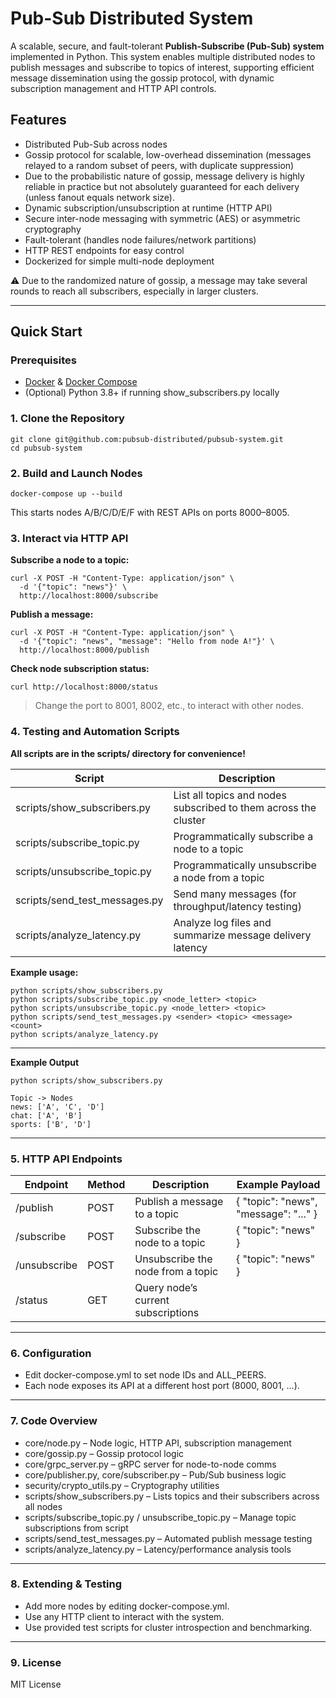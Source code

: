 # **Pub-Sub Distributed System**

A scalable, secure, and fault-tolerant **Publish-Subscribe (Pub-Sub) system** implemented in Python. This system enables multiple distributed nodes to publish messages and subscribe to topics of interest, supporting efficient message dissemination using the gossip protocol, with dynamic subscription management and HTTP API controls.

## **Features**

- Distributed Pub-Sub across nodes
- Gossip protocol for scalable, low-overhead dissemination (messages relayed to a random subset of peers, with duplicate suppression)
- Due to the probabilistic nature of gossip, message delivery is highly reliable in practice but not absolutely guaranteed for each delivery (unless fanout equals network size).
- Dynamic subscription/unsubscription at runtime (HTTP API)
- Secure inter-node messaging with symmetric (AES) or asymmetric cryptography
- Fault-tolerant (handles node failures/network partitions)
- HTTP REST endpoints for easy control
- Dockerized for simple multi-node deployment

⚠️ Due to the randomized nature of gossip, a message may take several rounds to reach all subscribers, especially in larger clusters.

---

## **Quick Start**

### **Prerequisites**

- [Docker](https://www.docker.com/) & [Docker Compose](https://docs.docker.com/compose/)
- (Optional) Python 3.8+ if running show_subscribers.py locally

### **1. Clone the Repository**

```
git clone git@github.com:pubsub-distributed/pubsub-system.git
cd pubsub-system
```

### **2. Build and Launch Nodes**

```
docker-compose up --build
```

This starts nodes A/B/C/D/E/F with REST APIs on ports 8000–8005.

### **3. Interact via HTTP API**

**Subscribe a node to a topic:**

```
curl -X POST -H "Content-Type: application/json" \
  -d '{"topic": "news"}' \
  http://localhost:8000/subscribe
```

**Publish a message:**

```
curl -X POST -H "Content-Type: application/json" \
  -d '{"topic": "news", "message": "Hello from node A!"}' \
  http://localhost:8000/publish
```

**Check node subscription status:**

```
curl http://localhost:8000/status
```

> Change the port to 8001, 8002, etc., to interact with other nodes.
> 

### **4. Testing and Automation Scripts**

**All scripts are in the scripts/ directory for convenience!**

| **Script** | **Description** |
| --- | --- |
| scripts/show_subscribers.py | List all topics and nodes subscribed to them across the cluster |
| scripts/subscribe_topic.py | Programmatically subscribe a node to a topic |
| scripts/unsubscribe_topic.py | Programmatically unsubscribe a node from a topic |
| scripts/send_test_messages.py | Send many messages (for throughput/latency testing) |
| scripts/analyze_latency.py | Analyze log files and summarize message delivery latency |

**Example usage:**

```
python scripts/show_subscribers.py
python scripts/subscribe_topic.py <node_letter> <topic>
python scripts/unsubscribe_topic.py <node_letter> <topic>
python scripts/send_test_messages.py <sender> <topic> <message> <count>
python scripts/analyze_latency.py
```

---

**Example Output**

```
python scripts/show_subscribers.py

Topic -> Nodes
news: ['A', 'C', 'D']
chat: ['A', 'B']
sports: ['B', 'D']
```

---

### **5. HTTP API Endpoints**

| **Endpoint** | **Method** | **Description** | **Example Payload** |
| --- | --- | --- | --- |
| /publish | POST | Publish a message to a topic | { "topic": "news", "message": "..." } |
| /subscribe | POST | Subscribe the node to a topic | { "topic": "news" } |
| /unsubscribe | POST | Unsubscribe the node from a topic | { "topic": "news" } |
| /status | GET | Query node’s current subscriptions |  |

---

### **6. Configuration**

- Edit docker-compose.yml to set node IDs and ALL_PEERS.
- Each node exposes its API at a different host port (8000, 8001, …).

---

### **7. Code Overview**

- core/node.py – Node logic, HTTP API, subscription management
- core/gossip.py – Gossip protocol logic
- core/grpc_server.py – gRPC server for node-to-node comms
- core/publisher.py, core/subscriber.py – Pub/Sub business logic
- security/crypto_utils.py – Cryptography utilities
- scripts/show_subscribers.py – Lists topics and their subscribers across all nodes
- scripts/subscribe_topic.py / unsubscribe_topic.py – Manage topic subscriptions from script
- scripts/send_test_messages.py – Automated publish message testing
- scripts/analyze_latency.py – Latency/performance analysis tools

---

### **8. Extending & Testing**

- Add more nodes by editing docker-compose.yml.
- Use any HTTP client to interact with the system.
- Use provided test scripts for cluster introspection and benchmarking.

---

### **9. License**

MIT License
